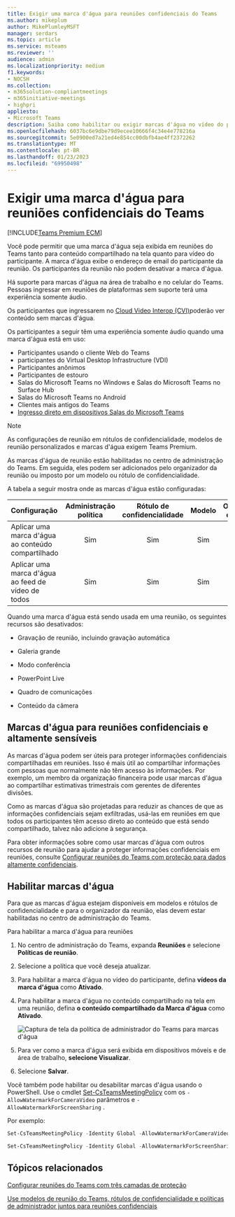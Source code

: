 ```yaml
---
title: Exigir uma marca d'água para reuniões confidenciais do Teams
ms.author: mikeplum
author: MikePlumleyMSFT
manager: serdars
ms.topic: article
ms.service: msteams
ms.reviewer: ''
audience: admin
ms.localizationpriority: medium
f1.keywords:
- NOCSH
ms.collection:
- m365solution-compliantmeetings
- m365initiative-meetings
- highpri
appliesto:
- Microsoft Teams
description: Saiba como habilitar ou exigir marcas d'água no vídeo do participante e conteúdo compartilhado em reuniões confidenciais do Teams.
ms.openlocfilehash: 6037bc6e9dbe79d9ecee10666f4c34e4e778216a
ms.sourcegitcommit: 5e0900ed7a21ed4e854cc00dbfb4ae4ff2372262
ms.translationtype: MT
ms.contentlocale: pt-BR
ms.lasthandoff: 01/23/2023
ms.locfileid: "69950498"
---
```

# <a name="require-a-watermark-for-sensitive-teams-meetings"></a>Exigir uma marca d'água para reuniões confidenciais do Teams

[!INCLUDE[Teams Premium ECM](includes/teams-premium-ecm.md)]

Você pode permitir que uma marca d'água seja exibida em reuniões do Teams tanto para conteúdo compartilhado na tela quanto para vídeo do participante. A marca d'água exibe o endereço de email do participante da reunião. Os participantes da reunião não podem desativar a marca d'água.

Há suporte para marcas d'água na área de trabalho e no celular do Teams. Pessoas ingressar em reuniões de plataformas sem suporte terá uma experiência somente áudio.

Os participantes que ingressarem no [Cloud Video Interop (CVI)](cloud-video-interop.md)poderão ver conteúdo sem marcas d'água.

Os participantes a seguir têm uma experiência somente áudio quando uma marca d'água está em uso:

- Participantes usando o cliente Web do Teams
- participantes do Virtual Desktop Infrastructure (VDI)
- Participantes anônimos
- Participantes de estouro
- Salas do Microsoft Teams no Windows e Salas do Microsoft Teams no Surface Hub
- Salas do Microsoft Teams no Android
- Clientes mais antigos do Teams
- [Ingresso direto em dispositivos Salas do Microsoft Teams](/microsoftteams/rooms/third-party-join)

> [!Note]
> As configurações de reunião em rótulos de confidencialidade, modelos de reunião personalizados e marcas d'água exigem Teams Premium.

As marcas d'água de reunião estão habilitadas no centro de administração do Teams. Em seguida, eles podem ser adicionados pelo organizador da reunião ou imposto por um modelo ou rótulo de confidencialidade.

A tabela a seguir mostra onde as marcas d'água estão configuradas:

|Configuração|Administração política|Rótulo de confidencialidade|Modelo|Organizador da reunião|
|:------|:----------:|:---------------:|:------:|:---------------:|
|Aplicar uma marca d'água ao conteúdo compartilhado|Sim|Sim|Sim|Sim|
|Aplicar uma marca d'água ao feed de vídeo de todos|Sim|Sim|Sim|Sim|

Quando uma marca d'água está sendo usada em uma reunião, os seguintes recursos são desativados:

- Gravação de reunião, incluindo gravação automática

- Galeria grande

- Modo conferência

- PowerPoint Live

- Quadro de comunicações

- Conteúdo da câmera

## <a name="watermarks-for-sensitive-and-highly-sensitive-meetings"></a>Marcas d'água para reuniões confidenciais e altamente sensíveis

As marcas d'água podem ser úteis para proteger informações confidenciais compartilhadas em reuniões. Isso é mais útil ao compartilhar informações com pessoas que normalmente não têm acesso às informações. Por exemplo, um membro da organização financeira pode usar marcas d'água ao compartilhar estimativas trimestrais com gerentes de diferentes divisões.

Como as marcas d'água são projetadas para reduzir as chances de que as informações confidenciais sejam exfiltradas, usá-las em reuniões em que todos os participantes têm acesso direto ao conteúdo que está sendo compartilhado, talvez não adicione à segurança.

Para obter informações sobre como usar marcas d'água com outros recursos de reunião para ajudar a proteger informações confidenciais em reuniões, consulte [Configurar reuniões do Teams com proteção para dados altamente confidenciais](/microsoftteams/configure-meetings-highly-sensitive-protection).

## <a name="enable-watermarks"></a>Habilitar marcas d'água

Para que as marcas d'água estejam disponíveis em modelos e rótulos de confidencialidade e para o organizador da reunião, elas devem estar habilitadas no centro de administração do Teams.

Para habilitar a marca d'água para reuniões

1. No centro de administração do Teams, expanda **Reuniões** e selecione **Políticas de reunião**.

1. Selecione a política que você deseja atualizar.

1. Para habilitar a marca d'água no vídeo do participante, defina **vídeos da marca d'água** como **Ativado**.

1. Para habilitar a marca d'água no conteúdo compartilhado na tela em uma reunião, defina **o conteúdo compartilhado da Marca d'água** como **Ativado**.

    ![Captura de tela da política de administrador do Teams para marcas d'água](media/watermark-admin-policy.png)

1. Para ver como a marca d'água será exibida em dispositivos móveis e de área de trabalho, **selecione Visualizar**.

1. Selecione **Salvar**.

Você também pode habilitar ou desabilitar marcas d'água usando o PowerShell. Use o cmdlet [Set-CsTeamsMeetingPolicy](/powershell/module/skype/set-csteamsmeetingpolicy) com os `-AllowWatermarkForCameraVideo` parâmetros e `-AllowWatermarkForScreenSharing` .

Por exemplo:

```powershell
Set-CsTeamsMeetingPolicy -Identity Global -AllowWatermarkForCameraVideo $True 

Set-CsTeamsMeetingPolicy -Identity Global -AllowWatermarkForScreenSharing $True 
```

## <a name="related-topics"></a>Tópicos relacionados

[Configurar reuniões do Teams com três camadas de proteção](configure-meetings-three-tiers-protection.md)

[Use modelos de reunião do Teams, rótulos de confidencialidade e políticas de administrador juntos para reuniões confidenciais](meeting-templates-sensitivity-labels-policies.md)
